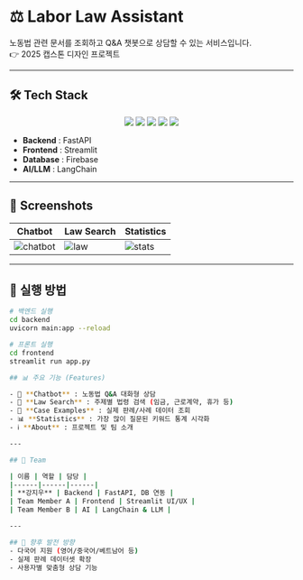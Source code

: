 # ⚖️ Labor Law Assistant

노동법 관련 문서를 조회하고 Q&A 챗봇으로 상담할 수 있는 서비스입니다.  
👉 2025 캡스톤 디자인 프로젝트  

---

## 🛠️ Tech Stack
<p align="center">
  <img src="https://img.shields.io/badge/Python-3.10-blue?logo=python"/>
  <img src="https://img.shields.io/badge/FastAPI-0.95-green?logo=fastapi"/>
  <img src="https://img.shields.io/badge/Streamlit-1.26-FF4B4B?logo=streamlit"/>
  <img src="https://img.shields.io/badge/Firebase-Database-orange?logo=firebase"/>
  <img src="https://img.shields.io/badge/LangChain-LLM-yellow?logo=openai"/>
</p>

- **Backend** : FastAPI  
- **Frontend** : Streamlit  
- **Database** : Firebase  
- **AI/LLM** : LangChain  

---

## 📸 Screenshots
| Chatbot | Law Search | Statistics |
|---------|------------|------------|
| ![chatbot](./images/chatbot.png) | ![law](./images/law.png) | ![stats](./images/stats.png) |

---

## 🚀 실행 방법
```bash
# 백엔드 실행
cd backend
uvicorn main:app --reload

# 프론트 실행
cd frontend
streamlit run app.py

## 📊 주요 기능 (Features)

- 🤖 **Chatbot** : 노동법 Q&A 대화형 상담  
- 📑 **Law Search** : 주제별 법령 검색 (임금, 근로계약, 휴가 등)  
- 📂 **Case Examples** : 실제 판례/사례 데이터 조회  
- 📊 **Statistics** : 가장 많이 질문된 키워드 통계 시각화  
- ℹ️ **About** : 프로젝트 및 팀 소개  

---

## 👥 Team

| 이름 | 역할 | 담당 |
|------|------|------|
| **강지우** | Backend | FastAPI, DB 연동 |
| Team Member A | Frontend | Streamlit UI/UX |
| Team Member B | AI | LangChain & LLM |

---

## 📌 향후 발전 방향
- 다국어 지원 (영어/중국어/베트남어 등)  
- 실제 판례 데이터셋 확장  
- 사용자별 맞춤형 상담 기능  
